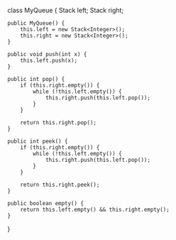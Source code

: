class MyQueue {
    Stack<Integer> left;
    Stack<Integer> right;

    public MyQueue() {
        this.left = new Stack<Integer>();
        this.right = new Stack<Integer>();
    }
    
    public void push(int x) {
        this.left.push(x);
    }
    
    public int pop() {
        if (this.right.empty()) {
            while (!this.left.empty()) {
                this.right.push(this.left.pop());
            }
        }
        
        return this.right.pop();
    }
    
    public int peek() {
        if (this.right.empty()) {
            while (!this.left.empty()) {
                this.right.push(this.left.pop());
            }
        }
        
        return this.right.peek();
    }
    
    public boolean empty() {
        return this.left.empty() && this.right.empty();
    }
}
